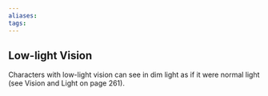 ```yaml
---
aliases: 
tags: 
---
```


## Low-light Vision

Characters with low-light vision can see in dim light as if it were normal light (see Vision and Light on page 261).